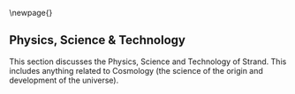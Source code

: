 \newpage{}

## Physics, Science & Technology

This section discusses the Physics, Science and Technology of Strand. This includes anything related to Cosmology (the science of the origin and development of the universe).
